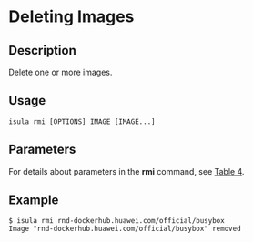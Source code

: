 # Deleting Images<a name="EN-US_TOPIC_0184808126"></a>

## Description<a name="en-us_topic_0183111390_section1641383116584"></a>

Delete one or more images.

## Usage<a name="en-us_topic_0183111390_section91091143135810"></a>

```
isula rmi [OPTIONS] IMAGE [IMAGE...]
```

## Parameters<a name="en-us_topic_0183111390_section4482125218585"></a>

For details about parameters in the  **rmi**  command, see  [Table 4](command-line-parameters.md#en-us_topic_0189976507_table856181871617).

## Example<a name="en-us_topic_0183111390_section20371111310597"></a>

```
$ isula rmi rnd-dockerhub.huawei.com/official/busybox
Image "rnd-dockerhub.huawei.com/official/busybox" removed
```

